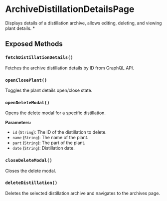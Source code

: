 # ArchiveDistillationDetailsPage

Displays details of a distillation archive, allows editing, deleting, and viewing plant details.
 *

## Exposed Methods

### `fetchDistillationDetails()`
Fetches the archive distillation details by ID from GraphQL API.

### `openClosePlant()`
Toggles the plant details open/close state.

### `openDeleteModal()`
Opens the delete modal for a specific distillation.

**Parameters:**
- `id` (`String`): The ID of the distillation to delete.
- `name` (`String`): The name of the plant.
- `part` (`String`): The part of the plant.
- `date` (`String`): Distillation date.

### `closeDeleteModal()`
Closes the delete modal.

### `deleteDistillation()`
Deletes the selected distillation archive and navigates to the archives page.
